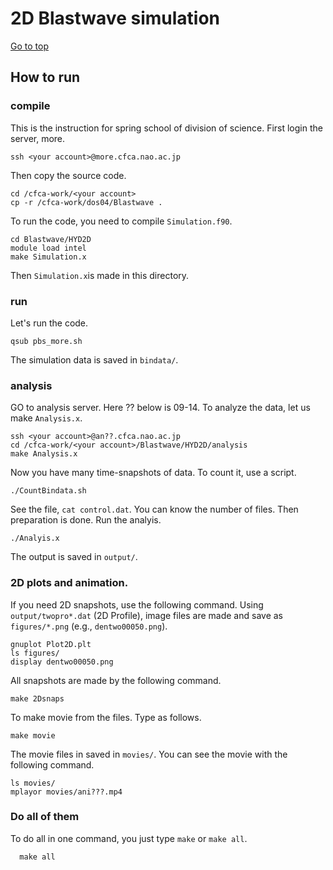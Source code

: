 # 2D Blastwave simulation

[Go to top](../README.md)  

## How to run

### compile 
This is the instruction for spring school of division of science. First login the server, more.

    ssh <your account>@more.cfca.nao.ac.jp
    
Then copy the source code.

    cd /cfca-work/<your account>
    cp -r /cfca-work/dos04/Blastwave .
To run the code, you need to compile `Simulation.f90`.
    
    cd Blastwave/HYD2D
    module load intel
    make Simulation.x
    
Then `Simulation.x`is made in this directory.

### run
Let's run the code.
    
    qsub pbs_more.sh
    
The simulation data is saved in `bindata/`.

### analysis
GO to analysis server. Here ?? below is 09-14. To analyze the data, let us make `Analysis.x`.
    
    ssh <your account>@an??.cfca.nao.ac.jp
    cd /cfca-work/<your account>/Blastwave/HYD2D/analysis
    make Analysis.x
    
Now you have many time-snapshots of data. To count it, use a script.
    
    ./CountBindata.sh
   
See the file, `cat control.dat`. You can know the number of files.
Then preparation is done. Run the analyis.
    
    ./Analyis.x
    
The output is saved in `output/`.
### 2D plots and animation.

If you need 2D snapshots, use the following command. Using `output/twopro*.dat` (2D Profile), image files are made and save as `figures/*.png` (e.g., `dentwo00050.png`).
    
    gnuplot Plot2D.plt
    ls figures/
    display dentwo00050.png
    
All snapshots are made by the following command. 
    
    make 2Dsnaps
   
To make movie from the files. Type as follows.

    make movie
   
The movie files in saved in `movies/`. You can see the movie with the following command.

    ls movies/
    mplayor movies/ani???.mp4
    
### Do all of them
To do all in one command, you just type `make` or `make all`.
   
      make all
      
